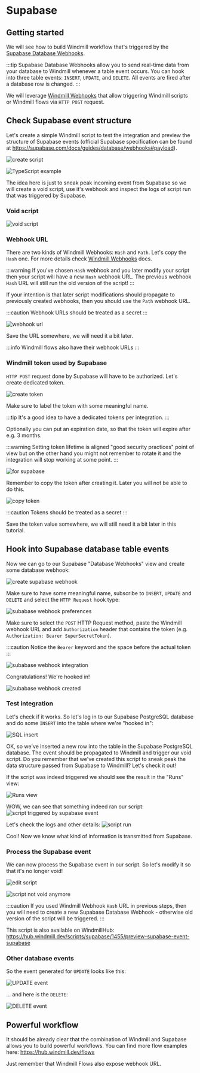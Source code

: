 # Supabase

## Getting started

We will see how to build Windmill workflow that's triggered by the
[Supabase Database Webhooks](https://supabase.com/docs/guides/database/webhooks).

:::tip Supabase Database Webhooks allow you to send real-time data from your
database to Windmill whenever a table event occurs. You can hook into three
table events: `INSERT`, `UPDATE`, and `DELETE`. All events are fired after a
database row is changed. :::

We will leverage [Windmill Webhooks](../../core_concepts/4_webhooks/index.md)
that allow triggering Windmill scripts or Windmill flows via `HTTP POST`
request.

## Check Supabase event structure

Let's create a simple Windmill script to test the integration and preview the
structure of Supabase events (official Supabase specification can be found at
https://supabase.com/docs/guides/database/webhooks#payload).

![create script](./create-a-script.png)

![TypeScript example](./typescript-example.png)

The idea here is just to sneak peak incoming event from Supabase so we will
create a void script, use it's webhook and inspect the logs of script run that
was triggered by Supabase.

### Void script

![void script](./void-script.png)

### Webhook URL

There are two kinds of Windmill Webhooks: `Hash` and `Path`. Let's copy the
`Hash` one. For more details check
[Windmill Webhooks](../../core_concepts/4_webhooks/index.md) docs.

:::warning If you've chosen `Hash` webhook and you later modify your script then
your script will have a new `Hash` webhook URL. The previous webhook `Hash` URL
will still run the old version of the script! :::

If your intention is that later script modifications should propagate to
previously created webhooks, then you should use the `Path` webhook URL.

:::caution Webhook URLs should be treated as a secret :::

![webhook url](./webhook-url.png)

Save the URL somewhere, we will need it a bit later.

:::info Windmill flows also have their webhook URLs :::

### Windmill token used by Supabase

`HTTP POST` request done by Supabase will have to be authorized. Let's create
dedicated token.

![create token](./create-token.png)

Make sure to label the token with some meaningful name.

:::tip It's a good idea to have a dedicated tokens per integration. :::

Optionally you can put an expiration date, so that the token will expire after
e.g. 3 months.

:::warning Setting token lifetime is aligned "good security practices" point of
view but on the other hand you might not remember to rotate it and the
integration will stop working at some point. :::

![for supabase](./create-token-for-supabase.png)

Remember to copy the token after creating it. Later you will not be able to do
this.

![copy token](./copy-token.png)

:::caution Tokens should be treated as a secret :::

Save the token value somewhere, we will still need it a bit later in this
tutorial.

## Hook into Supabase database table events

Now we can go to our Supabase "Database Webhooks" view and create some database
webhook:

![create supabase webhook](./supabase-webhook-01.png)

Make sure to have some meaningful name, subscribe to `INSERT`, `UPDATE` and
`DELETE` and select the `HTTP Request` hook type:

![subabase webhook preferences](./supabase-webhook-02.png)

Make sure to select the `POST` HTTP Request method, paste the Windmill webhook
URL and add `Authorization` header that contains the token (e.g.
`Authorization: Bearer SuperSecretToken`).

:::caution Notice the `Bearer` keyword and the space before the actual token :::

![subabase webhook integration](./supabase-webhook-03.png)

Congratulations! We're hooked in!

![subabase webhook created](./supabase-webhook-04.png)

### Test integration

Let's check if it works. So let's log in to our Supabase PostgreSQL database and
do some `INSERT` into the table where we're "hooked in":

![SQL insert](./test-integration-01.png)

OK, so we've inserted a new row into the table in the Supabase PostgreSQL
database. The event should be propagated to Windmill and trigger our void
script. Do you remember that we've created this script to sneak peak the data
structure passed from Supabase to Windmill? Let's check it out!

If the script was indeed triggered we should see the result in the "Runs" view:

![Runs view](./test-integration-02.png)

WOW, we can see that something indeed ran our script:
![script triggered by supabase event](./test-integration-03.png)

Let's check the logs and other details: ![script run](./test-integration-04.png)

Cool! Now we know what kind of information is transmitted from Supabase.

### Process the Supabase event

We can now process the Supabase event in our script. So let's modify it so that
it's no longer void!

![edit script](./void-script-not-anymore-01.png)

![script not void anymore](./void-script-not-anymore-02.png)

:::caution If you used Windmill Webhook `Hash` URL in previous steps, then you
will need to create a new Supabase Database Webhook - otherwise old version of
the script will be triggered. :::

This script is also available on WindmillHub:
https://hub.windmill.dev/scripts/supabase/1455/preview-supabase-event-supabase

### Other database events

So the event generated for `UPDATE` looks like this:

![UPDATE event](./test-integration-05.png)

... and here is the `DELETE`:

![DELETE event](./test-integration-06.png)

## Powerful workflow

It should be already clear that the combination of Windmill and Supabase allows
you to build powerful workflows. You can find more flow examples here:
<https://hub.windmill.dev/flows>

Just remember that Windmill Flows also expose webhook URL.
